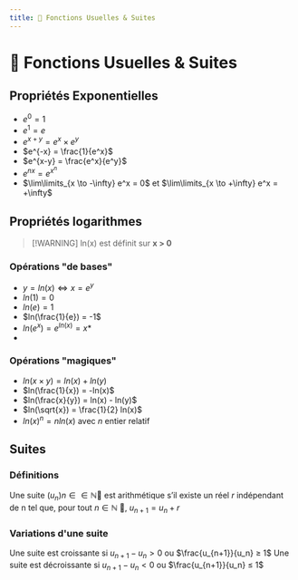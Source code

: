 ```yaml
---
title: 🚧 Fonctions Usuelles & Suites
---
```


# 🚧 Fonctions Usuelles & Suites

## Propriétés Exponentielles

- $e^0 = 1$
- $e^1 = e$
- $e^{x+y} = e^x × e^y$
- $e^{-x} = \frac{1}{e^x}$
- $e^{x-y} = \frac{e^x}{e^y}$
- $e^{nx} = e^{x^n}$
- $\lim\limits_{x \to -\infty} e^x = 0$ et $\lim\limits_{x \to +\infty} e^x = +\infty$

## Propriétés logarithmes

> [!WARNING] ln(x) est définit sur **x > 0**

### Opérations "de bases"

- $y = ln(x) \Longleftrightarrow x = e^y$
- $ln(1) = 0$
- $ln(e) = 1$
- $ln(\frac{1}{e}) = -1$
- $ln(e^x) = e^{ln(x)}  = x$*
- 
### Opérations "magiques"

- $ln(x×y) = ln(x) + ln(y)$
- $ln(\frac{1}{x}) = -ln(x)$
- $ln(\frac{x}{y}) = ln(x) - ln(y)$
- $ln(\sqrt{x}) = \frac{1}{2} ln(x)$
- $ln(x)^n = n ln(x)$ avec $n$ entier relatif

## Suites
### Définitions
Une suite $(u_n) n ∈ \in \mathbb{N}$ est arithmétique s’il existe un réel $r$ indépendant de n tel que, pour tout $n \in \mathbb{N}$ , $u_{n+1} = u_n + r$
### Variations d'une suite
Une suite est croissante si $u_{n+1} - u_n > 0$ ou $\frac{u_{n+1}}{u_n} ≥ 1$
Une suite est décroissante si $u_{n+1} - u_n < 0$ ou $\frac{u_{n+1}}{u_n} ≤ 1$
